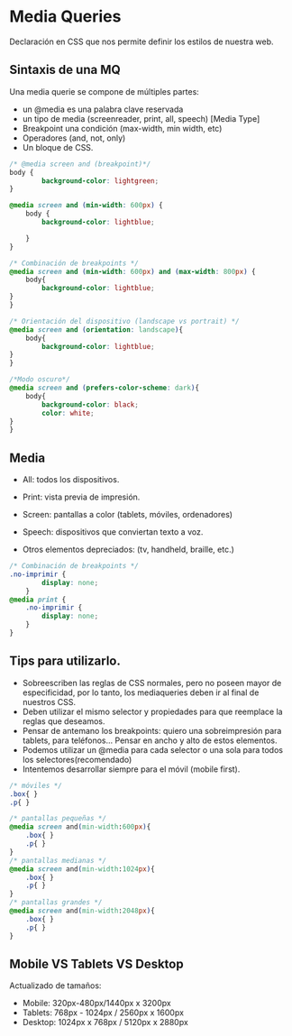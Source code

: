 # Media Queries

Declaración en CSS que nos permite definir los estilos de nuestra web.

## Sintaxis de una MQ

Una media querie se compone de múltiples partes:
- un @media es una palabra clave reservada
- un tipo de media (screenreader, print, all, speech) [Media Type]
- Breakpoint una condición (max-width, min width, etc)
- Operadores (and, not, only)
- Un bloque de CSS.

```css
/* @media screen and (breakpoint)*/
body {
        background-color: lightgreen;
}

@media screen and (min-width: 600px) {
    body {
        background-color: lightblue;

    }
}
``` 



```css
/* Combinación de breakpoints */
@media screen and (min-width: 600px) and (max-width: 800px) {
    body{
        background-color: lightblue;
}
}

/* Orientación del dispositivo (landscape vs portrait) */
@media screen and (orientation: landscape){
    body{
        background-color: lightblue;
}
}

/*Modo oscuro*/
@media screen and (prefers-color-scheme: dark){
    body{
        background-color: black;
        color: white;
}
}
```

## Media
- All: todos los dispositivos.
- Print: vista previa de impresión.
- Screen: pantallas a color (tablets, móviles, ordenadores)
- Speech: dispositivos que conviertan texto a voz.

- Otros elementos depreciados: (tv, handheld, braille, etc.)

```css
/* Combinación de breakpoints */
.no-imprimir {
        display: none;
    }
@media print {
    .no-imprimir {
        display: none;
    }
}
```

## Tips para utilizarlo.
- Sobreescriben las reglas de CSS normales, pero no poseen mayor de especificidad, por lo tanto, los mediaqueries deben ir al final de nuestros CSS.
- Deben utilizar el mismo selector y propiedades para que reemplace la reglas que deseamos.
- Pensar de antemano los breakpoints: quiero una sobreimpresión para tablets, para teléfonos... Pensar en ancho y alto de estos elementos.
- Podemos utilizar un @media para cada selector o una sola para todos los selectores(recomendado)
- Intentemos desarrollar siempre para el móvil (mobile first).

```css
/* móviles */
.box{ }
.p{ }

/* pantallas pequeñas */
@media screen and(min-width:600px){
    .box{ }
    .p{ }
}
/* pantallas medianas */
@media screen and(min-width:1024px){
    .box{ }
    .p{ }
}
/* pantallas grandes */
@media screen and(min-width:2048px){
    .box{ }
    .p{ }
}
``` 
## Mobile VS Tablets VS Desktop
Actualizado de tamaños:
- Mobile: 320px-480px/1440px x 3200px
- Tablets: 768px - 1024px / 2560px x 1600px
- Desktop: 1024px x 768px / 5120px x 2880px